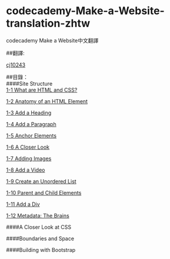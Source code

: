 # codecademy-Make-a-Website-translation-zhtw

codecademy Make a Website中文翻譯

##翻譯:

[cj10243](https://github.com/cj10243)

##目錄：  
####Site Structure  
[1-1 What are HTML and CSS?](https://github.com/cj10243/codecademy-Make-a-Website-translation-zhtw/blob/master/1-1_What_are_HTML_%20and_CSS%3F.md)

[1-2 Anatomy of an HTML Element](https://github.com/cj10243/codecademy-Make-a-Website-translation-zhtw/blob/master/1-2_Anatomy_of_an_HTML_Element.md)

[1-3 Add a Heading](https://github.com/cj10243/codecademy-Make-a-Website-translation-zhtw/blob/master/1-3_Add_a_Heading.md)

[1-4 Add a Paragraph](https://github.com/cj10243/codecademy-Make-a-Website-translation-zhtw/blob/master/1-4_Add_a_Paragraph)

[1-5 Anchor Elements](https://github.com/cj10243/codecademy-Make-a-Website-translation-zhtw/blob/master/1-5_Anchor_Elements.md)

[1-6 A Closer Look](https://github.com/cj10243/codecademy-Make-a-Website-translation-zhtw/blob/master/1-6_A_Closer_Look.md)

[1-7 Adding Images](https://github.com/cj10243/codecademy-Make-a-Website-translation-zhtw/blob/master/1-7_Adding_Images.md)

[1-8 Add a Video](https://github.com/cj10243/codecademy-Make-a-Website-translation-zhtw/blob/master/1-8_Add_a_Video.md)

[1-9 Create an Unordered List](https://github.com/cj10243/codecademy-Make-a-Website-translation-zhtw/blob/master/1-9_Create_an_Unordered_List.md)

[1-10 Parent and Child Elements](https://github.com/cj10243/codecademy-Make-a-Website-translation-zhtw/blob/master/1-10_Parent_and_Child_Elements.md)

[1-11 Add a Div](https://github.com/cj10243/codecademy-Make-a-Website-translation-zhtw/blob/master/1-11_Add_a_Div.md)

[1-12 Metadata: The Brains](https://github.com/cj10243/codecademy-Make-a-Website-translation-zhtw/blob/master/1-12_Metadata_the_brains)

####A Closer Look at CSS

####Boundaries and Space

####Building with Bootstrap
         

